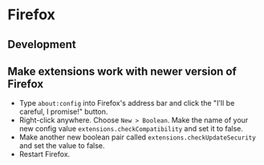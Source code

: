 # Firefox

## Development ##

## Make extensions work with newer version of Firefox

* Type `about:config` into Firefox's address bar and click the "I'll be careful, I promise!" button.
* Right-click anywhere. Choose `New > Boolean`. Make the name of your new config value `extensions.checkCompatibility` and set it to false.
* Make another new boolean pair called `extensions.checkUpdateSecurity` and set the value to false.
* Restart Firefox.